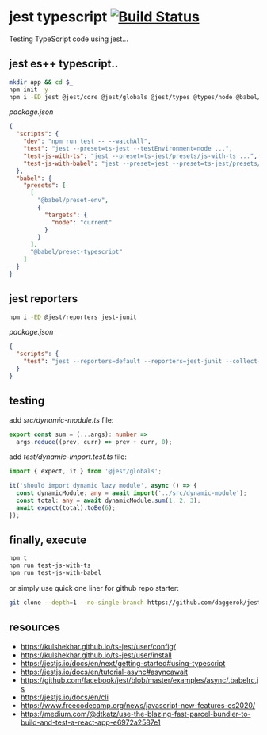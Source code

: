 # jest typescript [![Build Status](https://travis-ci.org/daggerok/jest-typescrip-tests.svg?branch=master)](https://travis-ci.org/daggerok/jest-typescrip-tests)
Testing TypeScript code using jest...

## jest es++ typescript..

```bash
mkdir app && cd $_
npm init -y
npm i -ED jest @jest/core @jest/globals @jest/types @types/node @babel/preset-env core-js @babel/preset-typescript typescript ts-jest @types/jest
```

_package.json_

```json
{
  "scripts": {
    "dev": "npm run test -- --watchAll",
    "test": "jest --preset=ts-jest --testEnvironment=node ...",
    "test-js-with-ts": "jest --preset=ts-jest/presets/js-with-ts ...",
    "test-js-with-babel": "jest --preset=jest --preset=ts-jest/presets/js-with-babel ..."
  },
  "babel": {
    "presets": [
      [
        "@babel/preset-env",
        {
          "targets": {
            "node": "current"
          }
        }
      ],
      "@babel/preset-typescript"
    ]
  }
}
```

## jest reporters

```bash
npm i -ED @jest/reporters jest-junit 
```

_package.json_

```json
{
  "scripts": {
    "test": "jest --reporters=default --reporters=jest-junit --collect-coverage ..."
  }
}
```

## testing

add _src/dynamic-module.ts_ file:

```ts
export const sum = (...args): number =>
  args.reduce((prev, curr) => prev + curr, 0);
```

add _test/dynamic-import.test.ts_ file:

```ts
import { expect, it } from '@jest/globals';

it('should import dynamic lazy module', async () => {
  const dynamicModule: any = await import('../src/dynamic-module');
  const total: any = await dynamicModule.sum(1, 2, 3);
  await expect(total).toBe(6);
});
```

## finally, execute

```bash
npm t
npm run test-js-with-ts
npm run test-js-with-babel
```

or simply use quick one liner for github repo starter:
              
```bash
git clone --depth=1 --no-single-branch https://github.com/daggerok/jest-typescrip-tests app && cd $_ && npm i && npm t
```

## resources

* https://kulshekhar.github.io/ts-jest/user/config/
* https://kulshekhar.github.io/ts-jest/user/install
* https://jestjs.io/docs/en/next/getting-started#using-typescript
* https://jestjs.io/docs/en/tutorial-async#asyncawait
* https://github.com/facebook/jest/blob/master/examples/async/.babelrc.js
* https://jestjs.io/docs/en/cli
* https://www.freecodecamp.org/news/javascript-new-features-es2020/
* https://medium.com/@dtkatz/use-the-blazing-fast-parcel-bundler-to-build-and-test-a-react-app-e6972a2587e1
